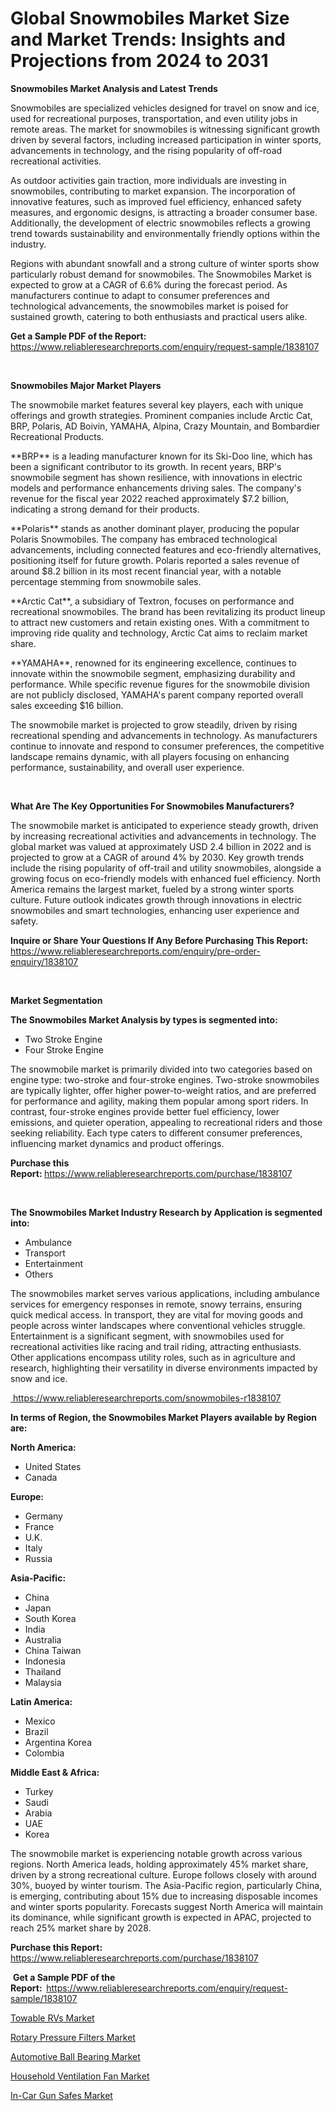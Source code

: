 <p><h1>Global Snowmobiles Market Size and Market Trends: Insights and Projections from 2024 to 2031</h1></p><p><strong>Snowmobiles Market Analysis and Latest Trends</strong></p>
<p><p>Snowmobiles are specialized vehicles designed for travel on snow and ice, used for recreational purposes, transportation, and even utility jobs in remote areas. The market for snowmobiles is witnessing significant growth driven by several factors, including increased participation in winter sports, advancements in technology, and the rising popularity of off-road recreational activities. </p><p>As outdoor activities gain traction, more individuals are investing in snowmobiles, contributing to market expansion. The incorporation of innovative features, such as improved fuel efficiency, enhanced safety measures, and ergonomic designs, is attracting a broader consumer base. Additionally, the development of electric snowmobiles reflects a growing trend towards sustainability and environmentally friendly options within the industry.</p><p>Regions with abundant snowfall and a strong culture of winter sports show particularly robust demand for snowmobiles. The Snowmobiles Market is expected to grow at a CAGR of 6.6% during the forecast period. As manufacturers continue to adapt to consumer preferences and technological advancements, the snowmobiles market is poised for sustained growth, catering to both enthusiasts and practical users alike.</p></p>
<p><strong>Get a Sample PDF of the Report:&nbsp;</strong> <a href="https://www.reliableresearchreports.com/enquiry/request-sample/1838107?utm_campaign=5&utm_medium=2&utm_source=Github&utm_content=ia&utm_term=02112024&utm_id=snowmobiles">https://www.reliableresearchreports.com/enquiry/request-sample/1838107</a></p>
<p>&nbsp;</p>
<p><strong>Snowmobiles Major Market Players</strong></p>
<p><p>The snowmobile market features several key players, each with unique offerings and growth strategies. Prominent companies include Arctic Cat, BRP, Polaris, AD Boivin, YAMAHA, Alpina, Crazy Mountain, and Bombardier Recreational Products. </p><p>**BRP** is a leading manufacturer known for its Ski-Doo line, which has been a significant contributor to its growth. In recent years, BRP's snowmobile segment has shown resilience, with innovations in electric models and performance enhancements driving sales. The company's revenue for the fiscal year 2022 reached approximately $7.2 billion, indicating a strong demand for their products.</p><p>**Polaris** stands as another dominant player, producing the popular Polaris Snowmobiles. The company has embraced technological advancements, including connected features and eco-friendly alternatives, positioning itself for future growth. Polaris reported a sales revenue of around $8.2 billion in its most recent financial year, with a notable percentage stemming from snowmobile sales.</p><p>**Arctic Cat**, a subsidiary of Textron, focuses on performance and recreational snowmobiles. The brand has been revitalizing its product lineup to attract new customers and retain existing ones. With a commitment to improving ride quality and technology, Arctic Cat aims to reclaim market share. </p><p>**YAMAHA**, renowned for its engineering excellence, continues to innovate within the snowmobile segment, emphasizing durability and performance. While specific revenue figures for the snowmobile division are not publicly disclosed, YAMAHA's parent company reported overall sales exceeding $16 billion.</p><p>The snowmobile market is projected to grow steadily, driven by rising recreational spending and advancements in technology. As manufacturers continue to innovate and respond to consumer preferences, the competitive landscape remains dynamic, with all players focusing on enhancing performance, sustainability, and overall user experience.</p></p>
<p>&nbsp;</p>
<p><strong>What Are The Key Opportunities For Snowmobiles Manufacturers?</strong></p>
<p><p>The snowmobile market is anticipated to experience steady growth, driven by increasing recreational activities and advancements in technology. The global market was valued at approximately USD 2.4 billion in 2022 and is projected to grow at a CAGR of around 4% by 2030. Key growth trends include the rising popularity of off-trail and utility snowmobiles, alongside a growing focus on eco-friendly models with enhanced fuel efficiency. North America remains the largest market, fueled by a strong winter sports culture. Future outlook indicates growth through innovations in electric snowmobiles and smart technologies, enhancing user experience and safety.</p></p>
<p><strong>Inquire or Share Your Questions If Any Before Purchasing This Report:</strong> <a href="https://www.reliableresearchreports.com/enquiry/pre-order-enquiry/1838107?utm_campaign=5&utm_medium=2&utm_source=Github&utm_content=ia&utm_term=02112024&utm_id=snowmobiles">https://www.reliableresearchreports.com/enquiry/pre-order-enquiry/1838107</a></p>
<p>&nbsp;</p>
<p><strong>Market Segmentation</strong></p>
<p><strong>The Snowmobiles Market Analysis by types is segmented into:</strong></p>
<p><ul><li>Two Stroke Engine</li><li>Four Stroke Engine</li></ul></p>
<p><p>The snowmobile market is primarily divided into two categories based on engine type: two-stroke and four-stroke engines. Two-stroke snowmobiles are typically lighter, offer higher power-to-weight ratios, and are preferred for performance and agility, making them popular among sport riders. In contrast, four-stroke engines provide better fuel efficiency, lower emissions, and quieter operation, appealing to recreational riders and those seeking reliability. Each type caters to different consumer preferences, influencing market dynamics and product offerings.</p></p>
<p><strong>Purchase this Report:&nbsp;</strong><a href="https://www.reliableresearchreports.com/purchase/1838107?utm_campaign=5&utm_medium=2&utm_source=Github&utm_content=ia&utm_term=02112024&utm_id=snowmobiles">https://www.reliableresearchreports.com/purchase/1838107</a></p>
<p>&nbsp;</p>
<p><strong>The Snowmobiles Market Industry Research by Application is segmented into:</strong></p>
<p><ul><li>Ambulance</li><li>Transport</li><li>Entertainment</li><li>Others</li></ul></p>
<p><p>The snowmobiles market serves various applications, including ambulance services for emergency responses in remote, snowy terrains, ensuring quick medical access. In transport, they are vital for moving goods and people across winter landscapes where conventional vehicles struggle. Entertainment is a significant segment, with snowmobiles used for recreational activities like racing and trail riding, attracting enthusiasts. Other applications encompass utility roles, such as in agriculture and research, highlighting their versatility in diverse environments impacted by snow and ice.</p></p>
<p><a href="https://www.reliableresearchreports.com/snowmobiles-r1838107?utm_campaign=5&utm_medium=2&utm_source=Github&utm_content=ia&utm_term=02112024&utm_id=snowmobiles">&nbsp;https://www.reliableresearchreports.com/snowmobiles-r1838107</a></p>
<p><strong>In terms of Region, the Snowmobiles Market Players available by Region are:</strong></p>
<p>
    <p> <strong> North America: </strong>
        <ul>
            <li>United States</li>
            <li>Canada</li>
        </ul>
        </p> 
    <p> <strong> Europe: </strong>
        <ul>
            <li>Germany</li>
            <li>France</li>
            <li>U.K.</li>
            <li>Italy</li>
            <li>Russia</li>
        </ul>
        </p> 
    <p> <strong> Asia-Pacific: </strong>
        <ul>
            <li>China</li>
            <li>Japan</li>
            <li>South Korea</li>
            <li>India</li>
            <li>Australia</li>
            <li>China Taiwan</li>
            <li>Indonesia</li>
            <li>Thailand</li>
            <li>Malaysia</li>
        </ul>
        </p> 
    <p> <strong> Latin America: </strong>
        <ul>
            <li>Mexico</li>
            <li>Brazil</li>
            <li>Argentina Korea</li>
            <li>Colombia</li>
        </ul>
        </p> 
    <p> <strong> Middle East & Africa: </strong>
        <ul>
            <li>Turkey</li>
            <li>Saudi</li>
            <li>Arabia</li>
            <li>UAE</li>
            <li>Korea</li>
        </ul>
    </p>
    </p>
<p><p>The snowmobile market is experiencing notable growth across various regions. North America leads, holding approximately 45% market share, driven by a strong recreational culture. Europe follows closely with around 30%, buoyed by winter tourism. The Asia-Pacific region, particularly China, is emerging, contributing about 15% due to increasing disposable incomes and winter sports popularity. Forecasts suggest North America will maintain its dominance, while significant growth is expected in APAC, projected to reach 25% market share by 2028.</p></p>
<p><strong>Purchase this Report: </strong><a href="https://www.reliableresearchreports.com/purchase/1838107?utm_campaign=5&utm_medium=2&utm_source=Github&utm_content=ia&utm_term=02112024&utm_id=snowmobiles">https://www.reliableresearchreports.com/purchase/1838107</a></p>
<p>&nbsp;<strong>Get a Sample PDF of the Report:&nbsp;&nbsp;</strong><a href="https://www.reliableresearchreports.com/enquiry/request-sample/1838107?utm_campaign=5&utm_medium=2&utm_source=Github&utm_content=ia&utm_term=02112024&utm_id=snowmobiles">https://www.reliableresearchreports.com/enquiry/request-sample/1838107</a></p>
<p><strong></strong></p>
<p><p><a href="https://github.com/alesiasc0na/Market-Research-Report-List-1/blob/main/towable-rvs-market.md?utm_campaign=5&utm_medium=2&utm_source=Github&utm_content=ia&utm_term=02112024&utm_id=snowmobiles">Towable RVs Market</a></p><p><a href="https://issuu.com/reportprime-2/docs/rotary-pressure-filters-market-size_fd7fc5382d9d80?utm_campaign=5&utm_medium=2&utm_source=Github&utm_content=ia&utm_term=02112024&utm_id=snowmobiles">Rotary Pressure Filters Market</a></p><p><a href="https://github.com/kathiestrine5ty/Market-Research-Report-List-1/blob/main/automotive-ball-bearing-market.md?utm_campaign=5&utm_medium=2&utm_source=Github&utm_content=ia&utm_term=02112024&utm_id=snowmobiles">Automotive Ball Bearing Market</a></p><p><a href="https://issuu.com/reportprime-2/docs/household-ventilation-fan-market-si_55f4515a938143?utm_campaign=5&utm_medium=2&utm_source=Github&utm_content=ia&utm_term=02112024&utm_id=snowmobiles">Household Ventilation Fan Market</a></p><p><a href="https://www.linkedin.com/pulse/in-car-gun-safes-market-shifts-strategic-analysis-2024-2031-x4zvf?utm_campaign=5&utm_medium=2&utm_source=Github&utm_content=ia&utm_term=02112024&utm_id=snowmobiles">In-Car Gun Safes Market</a></p></p>